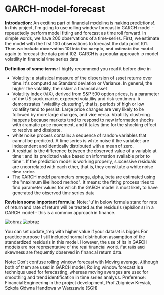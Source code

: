 # GARCH-model-forecast

**Introduction:** An exciting part of financial modeling is making predictions!. In this project, I'm going to use rolling window forecast in GARCH model - repeadtedly perform model fitting and forecast as time roll forward. In simple words, we have 200 observations of a time-series. First, we estimate the model with the first 100 observations to forecast the data point 101. Then we include observation 101 into the sample, and estimate the model again to forecast the data point 102.
GARCH is a popular approach to model volatility in financial time series data

**Definition of some terms:**
I highly recommend you read it before dive in
- Volatility: a statistical measure of the dispersion of asset returns over time. It's computed as Standard deviation or Variance. In general, the higher the volatility, the riskier a financial asset
- Volatility index (VIX), derived from S&P 500 option prices, is a parameter of the US stock market expected volatility and risk sentiment. It demonstrates "volatility clustering", that is, periods of high or low volatility tend to persist. Large price changes are very likely to be followed by more large changes, and vice versa. Volatility clustering happens because markets tend to respond to new information shocks with dramatic price movement, and it takes time for the shocking effect to resolve and dissipate.
- white noise process contains a sequence of random variables that cannot be predicted. A time series is white noise if the variables are independent and identically distributed with a mean of zero.
- A residual is the difference between the observed value of a variable at time t and its predicted value based on information available prior to time t. If the prediction model is working properly, successive residuals are uncorrelated with each other, that is, they constitute a white noise time series
- The GARCH model parameters omega, alpha, beta are estimated using the "maximum likelihood method". It means: the fitting process tries to find parameter values for which the GARCH model is most likely to have generated the observed time series data

**Revision some important formula:**
Note: 'u' in below formula stand for rate of return and rate of return will be treated as the residuals (eplsilon ε) in a GARCH model - this is a common approach in finance.

![obraz](https://user-images.githubusercontent.com/128978862/234706944-8c9d079f-6e00-4b86-9c24-b77b40c91281.png)
![obraz](https://user-images.githubusercontent.com/128978862/235201621-7e1bd426-73e3-46ab-b48f-713d4a01b6aa.png)



You can set update_freq with higher value if your dataset is bigger.
For practice purpose I still included normal distribution assumption of the standardized residuals in this model. However, the use of its in GARCH models are not representative of the real financial world. Fat tails and skewness are frequently observed in financial return data.

Note: Don't confuse rolling window forecast with Moving average. Although both of them are used in GARCH model, Rolling window forecast is a technique used for forecasting, whereas moving averages are used for smoothing and trend identification in time series analysis.
Preference: Financial Engineering in the project development, Prof.Zbigniew Krysiak, Szkoła Główna Handlowa w Warszawie (SGH)
